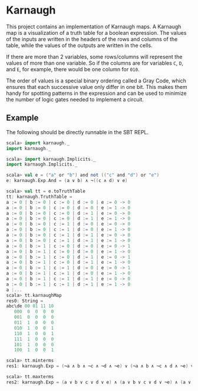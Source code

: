 # Karnaugh

This project contains an implementation of Karnaugh maps. A Karnaugh map is a
visualization of a truth table for a boolean expression. The values of the
inputs are written in the headers of the rows and columns of the table, while
the values of the outputs are written in the cells.

If there are more than 2 variables, some rows/columns will represent the values
of more than one variable. So if the columns are for variables `C`, `D`, and
`E`, for example, there would be one column for `010`.

The order of values is a special binary ordering called a Gray Code, which
ensures that each successive value only differ in one bit. This makes them handy
for spotting patterns in the expression and can be used to minimize the number
of logic gates needed to implement a circuit.

## Example

The following should be directly runnable in the SBT REPL.

```scala
scala> import karnaugh._
import karnaugh._

scala> import karnaugh.Implicits._
import karnaugh.Implicits._

scala> val e = ("a" or "b") and not (("c" and "d") or "e")
e: karnaugh.Exp.And = (a ∨ b) ∧ ¬((c ∧ d) ∨ e)

scala> val tt = e.toTruthTable
tt: karnaugh.TruthTable =
a := 0 | b := 0 | c := 0 | d := 0 | e := 0 -> 0
a := 0 | b := 0 | c := 0 | d := 0 | e := 1 -> 0
a := 0 | b := 0 | c := 0 | d := 1 | e := 0 -> 0
a := 0 | b := 0 | c := 0 | d := 1 | e := 1 -> 0
a := 0 | b := 0 | c := 1 | d := 0 | e := 0 -> 0
a := 0 | b := 0 | c := 1 | d := 0 | e := 1 -> 0
a := 0 | b := 0 | c := 1 | d := 1 | e := 0 -> 0
a := 0 | b := 0 | c := 1 | d := 1 | e := 1 -> 0
a := 0 | b := 1 | c := 0 | d := 0 | e := 0 -> 1
a := 0 | b := 1 | c := 0 | d := 0 | e := 1 -> 0
a := 0 | b := 1 | c := 0 | d := 1 | e := 0 -> 1
a := 0 | b := 1 | c := 0 | d := 1 | e := 1 -> 0
a := 0 | b := 1 | c := 1 | d := 0 | e := 0 -> 1
a := 0 | b := 1 | c := 1 | d := 0 | e := 1 -> 0
a := 0 | b := 1 | c := 1 | d := 1 | e := 0 -> 0
a := 0 | b := 1 | c := 1 | d := 1 | e := 1 -> 0
a :...
scala> tt.karnaughMap
res0: String =
abc\de 00 01 11 10
   000  0  0  0  0
   001  0  0  0  0
   011  1  0  0  0
   010  1  0  0  1
   110  1  0  0  1
   111  1  0  0  0
   101  1  0  0  0
   100  1  0  0  1

scala> tt.minterms
res1: karnaugh.Exp = (¬a ∧ b ∧ ¬c ∧ ¬d ∧ ¬e) ∨ (¬a ∧ b ∧ ¬c ∧ d ∧ ¬e) ∨ (¬a ∧ b ∧ c ∧ ¬d ∧ ¬e) ∨ (a ∧ ¬b ∧ ¬c ∧ ¬d ∧ ¬e) ∨ (a ∧ ¬b ∧ ¬c ∧ d ∧ ¬e) ∨ (a ∧ ¬b ∧ c ∧ ¬d ∧ ¬e) ∨ (a ∧ b ∧ ¬c ∧ ¬d ∧ ¬e) ∨ (a ∧ b ∧ ¬c ∧ d ∧ ¬e) ∨ (a ∧ b ∧ c ∧ ¬d ∧ ¬e)

scala> tt.maxterms
res2: karnaugh.Exp = (a ∨ b ∨ c ∨ d ∨ e) ∧ (a ∨ b ∨ c ∨ d ∨ ¬e) ∧ (a ∨ b ∨ c ∨ ¬d ∨ e) ∧ (a ∨ b ∨ c ∨ ¬d ∨ ¬e) ∧ (a ∨ b ∨ ¬c ∨ d ∨ e) ∧ (a ∨ b ∨ ¬c ∨ d ∨ ¬e) ∧ (a ∨ b ∨ ¬c ∨ ¬d ∨ e) ∧ (a ∨ b ∨ ¬c ∨ ¬d ∨ ¬e) ∧ (a ∨ ¬b ∨ c ∨ d ∨ ¬e) ∧ (a ∨ ¬b ∨ c ∨ ¬d ∨ ¬e) ∧ (a ∨ ¬b ∨ ¬c ∨ d ∨ ¬e) ∧ (a ∨ ¬b ∨ ¬c ∨ ¬d ∨ e) ∧ (a ∨ ¬b ∨ ¬c ∨ ¬d ∨ ¬e) ∧ (¬a ∨ b ∨ c ∨ d ∨ ¬e) ∧ (¬a ∨ b ∨ c ∨ ¬d ∨ ¬e) ∧ (¬a ∨ b ∨ ¬c ∨ d ∨ ¬e) ∧ (¬a ∨ b ∨ ¬c ∨ ¬d ∨ e) ∧ (¬a ∨ b ∨ ¬c ∨ ¬d ∨ ¬e) ∧ (¬a ∨ ¬b ∨ c ∨ d ∨ ¬e) ∧ (¬a ∨ ¬b ∨ c ∨ ¬d ∨ ¬e) ∧ (¬a ∨ ¬b ∨ ¬c ∨ d ∨ ¬e) ∧ (¬a ∨ ¬b ∨ ¬c ∨ ¬d ∨ e) ∧ (¬a ∨ ¬b ∨ ¬c ∨ ¬d ∨ ¬e)

```
